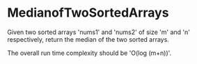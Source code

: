 # MedianofTwoSortedArrays
Given two sorted arrays 'nums1' and 'nums2' of size 'm' and 'n' respectively, return the median of the two sorted arrays.

The overall run time complexity should be 'O(log (m+n))'.

